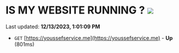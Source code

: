# IS MY WEBSITE RUNNING ? [![](https://img.shields.io/static/v1?label=Sponsor&message=%E2%9D%A4&logo=GitHub&color=%23fe8e86)](https://github.com/sponsors/<username>)

Last updated: **12/13/2023, 1:01:09 PM**

- `GET` [https://youssefservice.me](https://youssefservice.me) - **Up** (801ms)
